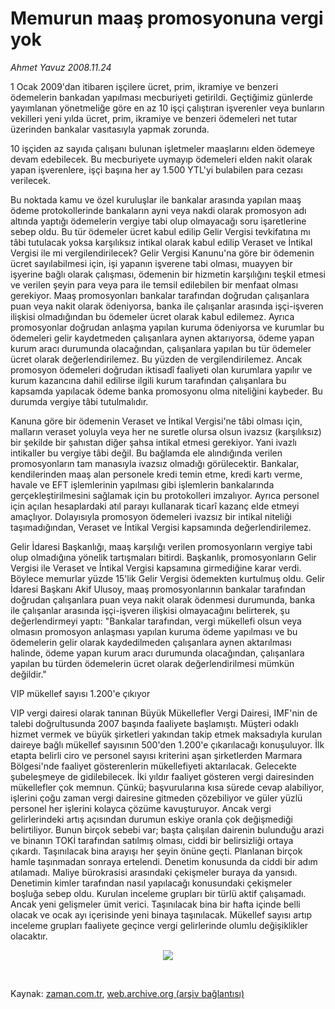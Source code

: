 # Memurun maaş promosyonuna vergi yok

*Ahmet Yavuz 2008.11.24*

<tr><td class="metin" colspan="2" style="padding-top: 20px; padding-left: 5px; ">1 Ocak 2009'dan itibaren işçilere ücret, prim, ikramiye ve benzeri ödemelerin bankadan yapılması mecburiyeti getirildi. Geçtiğimiz günlerde yayımlanan yönetmeliğe göre en az 10 işçi çalıştıran işverenler veya bunların vekilleri yeni yılda ücret, prim, ikramiye ve benzeri ödemeleri net tutar üzerinden bankalar vasıtasıyla yapmak zorunda.</td></tr><tr><td class="metin" colspan="2" style="padding-top: 20px; padding-left: 5px; "><p> 10 işçiden az sayıda çalışanı bulunan işletmeler maaşlarını elden ödemeye devam edebilecek. Bu mecburiyete uymayıp ödemeleri elden nakit olarak yapan işverenlere, işçi başına her ay 1.500 YTL'yi bulabilen para cezası verilecek. 
<p>Bu noktada kamu ve özel kuruluşlar ile bankalar arasında yapılan maaş ödeme protokollerinde bankaların ayni veya nakdi olarak promosyon adı altında yaptığı ödemelerin vergiye tabi olup olmayacağı soru işaretlerine sebep oldu. Bu tür ödemeler ücret kabul edilip Gelir Vergisi tevkifatına mı tâbi tutulacak yoksa karşılıksız intikal olarak kabul edilip Veraset ve İntikal Vergisi ile mi vergilendirilecek? Gelir Vergisi Kanunu'na göre bir ödemenin ücret sayılabilmesi için, işi yapanın işverene tabi olması, muayyen bir işyerine bağlı olarak çalışması, ödemenin bir hizmetin karşılığını teşkil etmesi ve verilen şeyin para veya para ile temsil edilebilen bir menfaat olması gerekiyor. Maaş promosyonları bankalar tarafından doğrudan çalışanlara puan veya nakit olarak ödeniyorsa, banka ile çalışanlar arasında işçi-işveren ilişkisi olmadığından bu ödemeler ücret olarak kabul edilemez. Ayrıca promosyonlar doğrudan anlaşma yapılan kuruma ödeniyorsa ve kurumlar bu ödemeleri gelir kaydetmeden çalışanlara aynen aktarıyorsa, ödeme yapan kurum aracı durumunda olacağından, çalışanlara yapılan bu tür ödemeler ücret olarak değerlendirilemez. Bu yüzden de vergilendirilemez. Ancak promosyon ödemeleri doğrudan iktisadî faaliyeti olan kurumlara yapılır ve kurum kazancına dahil edilirse ilgili kurum tarafından çalışanlara bu kapsamda yapılacak ödeme banka promosyonu olma niteliğini kaybeder. Bu durumda vergiye tâbi tutulmalıdır.
<p>Kanuna göre bir ödemenin Veraset ve İntikal Vergisi'ne tâbi olması için, malların veraset yoluyla veya her ne suretle olursa olsun ivazsız (karşılıksız) bir şekilde bir şahıstan diğer şahsa intikal etmesi gerekiyor. Yani ivazlı intikaller bu vergiye tâbi değil. Bu bağlamda ele alındığında verilen promosyonların tam manasıyla ivazsız olmadığı görülecektir. Bankalar, kendilerinden maaş alan personele kredi temin etme, kredi kartı verme, havale ve EFT işlemlerinin yapılması gibi işlemlerin bankalarında gerçekleştirilmesini sağlamak için bu protokolleri imzalıyor. Ayrıca personel için açılan hesaplardaki atıl parayı kullanarak ticarî kazanç elde etmeyi amaçlıyor. Dolayısıyla promosyon ödemeleri ivazsız bir intikal niteliği taşımadığından, Veraset ve İntikal Vergisi kapsamında değerlendirilemez. 
<p>Gelir İdaresi Başkanlığı, maaş karşılığı verilen promosyonların vergiye tabi olup olmadığına yönelik tartışmaları bitirdi. Başkanlık, promosyonların Gelir Vergisi ile Veraset ve İntikal Vergisi kapsamına girmediğine karar verdi. Böylece memurlar yüzde 15'lik Gelir Vergisi ödemekten kurtulmuş oldu. Gelir İdaresi Başkanı Akif Ulusoy, maaş promosyonlarının bankalar tarafından doğrudan çalışanlara puan veya nakit olarak ödenmesi durumunda, banka ile çalışanlar arasında işçi-işveren ilişkisi olmayacağını belirterek, şu değerlendirmeyi yaptı: "Bankalar tarafından, vergi mükellefi olsun veya olmasın promosyon anlaşması yapılan kuruma ödeme yapılması ve bu ödemelerin gelir olarak kaydedilmeden çalışanlara aynen aktarılması halinde, ödeme yapan kurum aracı durumunda olacağından, çalışanlara yapılan bu türden ödemelerin ücret olarak değerlendirilmesi mümkün değildir." 
<p>VIP mükellef sayısı 1.200'e çıkıyor
<p>VIP vergi dairesi olarak tanınan Büyük Mükellefler Vergi Dairesi, IMF'nin de talebi doğrultusunda 2007 başında faaliyete başlamıştı. Müşteri odaklı hizmet vermek ve büyük şirketleri yakından takip etmek maksadıyla kurulan daireye bağlı mükellef sayısının 500'den 1.200'e çıkarılacağı konuşuluyor. İlk etapta belirli ciro ve personel sayısı kriterini aşan şirketlerden Marmara Bölgesi'nde faaliyet gösterenlerin mükellefiyeti aktarılacak. Gelecekte şubeleşmeye de gidilebilecek. İki yıldır faaliyet gösteren vergi dairesinden mükellefler çok memnun. Çünkü; başvurularına kısa sürede cevap alabiliyor, işlerini çoğu zaman vergi dairesine gitmeden çözebiliyor ve güler yüzlü personel her işlerini kolayca çözüme kavuşturuyor. Ancak vergi gelirlerindeki artış açısından durumun eskiye oranla çok değişmediği belirtiliyor. Bunun birçok sebebi var; başta çalışılan dairenin bulunduğu arazi ve binanın TOKİ tarafından satılmış olması, ciddi bir belirsizliği ortaya çıkardı. Taşınılacak bina arayışı her şeyin önüne geçti. Planlanan birçok hamle taşınmadan sonraya ertelendi. Denetim konusunda da ciddi bir adım atılamadı. Maliye bürokrasisi arasındaki çekişmeler buraya da yansıdı. Denetimin kimler tarafından nasıl yapılacağı konusundaki çekişmeler boşluğa sebep oldu. Kurulan inceleme grupları bir türlü aktif çalışamadı. Ancak yeni gelişmeler ümit verici. Taşınılacak bina bir hafta içinde belli olacak ve ocak ayı içerisinde yeni binaya taşınılacak. Mükellef sayısı artıp inceleme grupları faaliyete geçince vergi gelirlerinde olumlu değişiklikler olacaktır. 
<p><p align="center"><img border="0" src="http://web.archive.org/web/20091108142308im_/http://medya.zaman.com.tr/2008/11/24/takvim.jpg"/>
<p><br/></p></p></p></p></p></p></p></p></p></td></tr>

Kaynak: [zaman.com.tr](http://zaman.com.tr/yazar.do?yazino=763669), [web.archive.org (arşiv bağlantısı)](http://web.archive.org/web/20091108142308/http://www.zaman.com.tr:80/yazar.do?yazino=763669)
